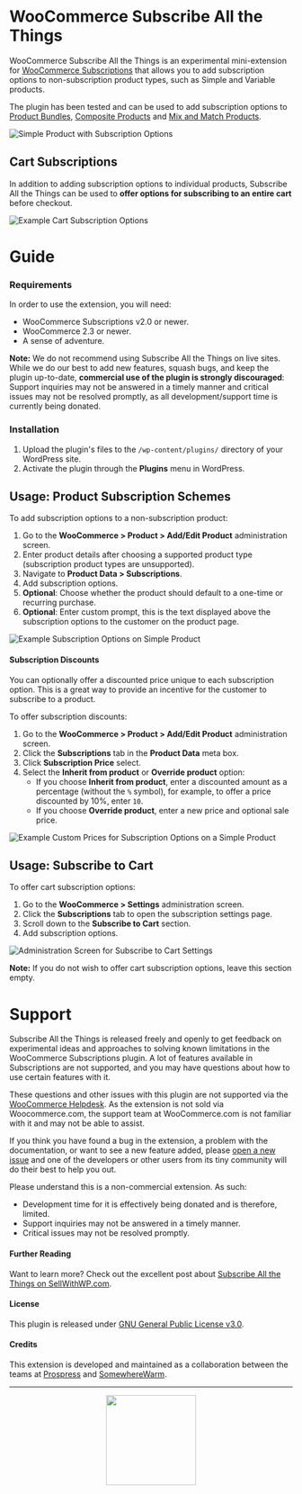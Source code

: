 # WooCommerce Subscribe All the Things

WooCommerce Subscribe All the Things is an experimental mini-extension for [WooCommerce Subscriptions](http://woocommerce.com/products/woocommerce-subscriptions/) that allows you to add subscription options to non-subscription product types, such as Simple and Variable products.

The plugin has been tested and can be used to add subscription options to [Product Bundles](http://woocommerce.com/products/product-bundles/), [Composite Products](http://woocommerce.com/products/composite-products/) and [Mix and Match Products](http://woocommerce.com/products/woocommerce-mix-and-match-products/).

![Simple Product with Subscription Options](https://cloud.githubusercontent.com/assets/235523/11986954/8a6cd3d2-a98b-11e5-9bf8-77f2c31480b8.png)

## Cart Subscriptions

In addition to adding subscription options to individual products, Subscribe All the Things can be used to **offer options for subscribing to an entire cart** before checkout.

![Example Cart Subscription Options](https://cldup.com/brEjbe3wDX.png)

# Guide

### Requirements

In order to use the extension, you will need:

* WooCommerce Subscriptions v2.0 or newer.
* WooCommerce 2.3 or newer.
* A sense of adventure.

**Note:** We do not recommend using Subscribe All the Things on live sites. While we do our best to add new features, squash bugs, and keep the plugin up-to-date, **commercial use of the plugin is strongly discouraged**: Support inquiries may not be answered in a timely manner and critical issues may not be resolved promptly, as all development/support time is currently being donated.

### Installation

1. Upload the plugin's files to the `/wp-content/plugins/` directory of your WordPress site.
1. Activate the plugin through the **Plugins** menu in WordPress.

## Usage: Product Subscription Schemes

To add subscription options to a non-subscription product:

1. Go to the **WooCommerce > Product > Add/Edit Product** administration screen.
1. Enter product details after choosing a supported product type (subscription product types are unsupported).
1. Navigate to **Product Data > Subscriptions**.
1. Add subscription options.
1. **Optional**: Choose whether the product should default to a one-time or recurring purchase.
1. **Optional**: Enter custom prompt, this is the text displayed above the subscription options to the customer on the product page.

![Example Subscription Options on Simple Product](https://cloud.githubusercontent.com/assets/235523/11986952/860ba32c-a98b-11e5-84c5-b1035d4d3be1.png)

#### Subscription Discounts

You can optionally offer a discounted price unique to each subscription option. This is a great way to provide an incentive for the customer to subscribe to a product.

To offer subscription discounts:

1. Go to the **WooCommerce > Product > Add/Edit Product** administration screen.
1. Click the **Subscriptions** tab in the **Product Data** meta box.
1. Click **Subscription Price** select.
1. Select the **Inherit from product** or **Override product** option:
	* If you choose **Inherit from product**, enter a discounted amount as a percentage (without the `%` symbol), for example, to offer a price discounted by 10%, enter `10`.
	* If you choose **Override product**, enter a new price and optional sale price.

![Example Custom Prices for Subscription Options on a Simple Product](https://cldup.com/a_dlYS0yFr.png)

## Usage: Subscribe to Cart

To offer cart subscription options:

1. Go to the **WooCommerce > Settings** administration screen.
1. Click the **Subscriptions** tab to open the subscription settings page.
1. Scroll down to the **Subscribe to Cart** section.
1. Add subscription options.

![Administration Screen for Subscribe to Cart Settings](https://cldup.com/QMFX5DUlnY.png)

**Note:** If you do not wish to offer cart subscription options, leave this section empty.

# Support

Subscribe All the Things is released freely and openly to get feedback on experimental ideas and approaches to solving known limitations in the WooCommerce Subscriptions plugin. A lot of features available in Subscriptions are not supported, and you may have questions about how to use certain features with it.

These questions and other issues with this plugin are not supported via the [WooCommerce Helpdesk](http://woocommerce.com/). As the extension is not sold via Woocommerce.com, the support team at WooCommerce.com is not familiar with it and may not be able to assist.

If you think you have found a bug in the extension, a problem with the documentation, or want to see a new feature added, please [open a new issue](https://github.com/Prospress/woocommerce-subscribe-all-the-things/issues/new) and one of the developers or other users from its tiny community will do their best to help you out.

Please understand this is a non-commercial extension. As such:

* Development time for it is effectively being donated and is therefore, limited.
* Support inquiries may not be answered in a timely manner.
* Critical issues may not be resolved promptly.

#### Further Reading

Want to learn more? Check out the excellent post about [Subscribe All the Things on SellWithWP.com](https://www.sellwithwp.com/woocommerce-subscribe-all-the-things/).

#### License

This plugin is released under [GNU General Public License v3.0](http://www.gnu.org/licenses/gpl-3.0.html).

#### Credits

This extension is developed and maintained as a collaboration between the teams at [Prospress](http://prospress.com/) and [SomewhereWarm](http://somewherewarm.gr/).

---

<p align="center">
<img src="https://cloud.githubusercontent.com/assets/235523/11986380/bb6a0958-a983-11e5-8e9b-b9781d37c64a.png" width="160">
</p>
